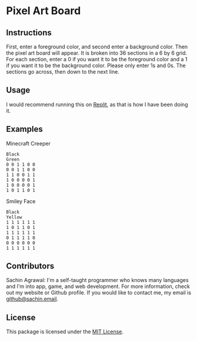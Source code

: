 # Pixel Art Board

## Instructions
First, enter a foreground color, and second enter a background color. Then the pixel art board will appear. It is broken into 36 sections in a 6 by 6 grid. For each section, enter a 0 if you want it to be the foreground color and a 1 if you want it to be the background color. Please only enter 1s and 0s. The sections go across, then down to the next line. 

## Usage
I would recommend running this on [Replit](https://replit.com/), as that is how I have been doing it.

## Examples
Minecraft Creeper 
```
Black
Green
0 0 1 1 0 0 
0 0 1 1 0 0 
1 1 0 0 1 1 
1 0 0 0 0 1
1 0 0 0 0 1
1 0 1 1 0 1
```
Smiley Face
```
Black
Yellow
1 1 1 1 1 1
1 0 1 1 0 1
1 1 1 1 1 1
0 1 1 1 1 0
0 0 0 0 0 0
1 1 1 1 1 1 
```

## Contributors
Sachin Agrawal: I'm a self-taught programmer who knows many languages and I'm into app, game, and web development. For more information, check out my website or Github profile. If you would like to contact me, my email is [github@sachin.email](mailto:github@sachin.email).

## License
This package is licensed under the [MIT License](LICENSE.txt).
